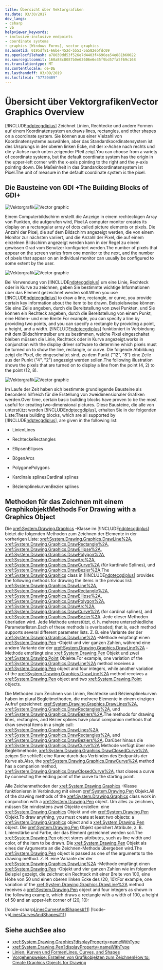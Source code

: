 ```yaml
---
title: Übersicht über Vektorgrafiken
ms.date: 03/30/2017
dev_langs:
- csharp
- vb
helpviewer_keywords:
- inclusive-inclusive endpoints
- coordinate systems
- graphics [Windows Forms], vector graphics
ms.assetid: 0195df81-66be-452d-bb53-5a582ebfdc09
ms.openlocfilehash: a78030dd53f526e7d4403f4696ea54e881b60022
ms.sourcegitcommit: 160a88c8087b0e63606e6e35f9bd57fa5f69c168
ms.translationtype: MT
ms.contentlocale: de-DE
ms.lasthandoff: 03/09/2019
ms.locfileid: "57720409"
---
```

# <a name="vector-graphics-overview"></a><span data-ttu-id="d0576-102">Übersicht über Vektorgrafiken</span><span class="sxs-lookup"><span data-stu-id="d0576-102">Vector Graphics Overview</span></span>
[!INCLUDE[ndptecgdiplus](../../../../includes/ndptecgdiplus-md.md)] <span data-ttu-id="d0576-103">Zeichnet Linien, Rechtecke und andere Formen auf einem Koordinatensystem an.</span><span class="sxs-lookup"><span data-stu-id="d0576-103">draws lines, rectangles, and other shapes on a coordinate system.</span></span> <span data-ttu-id="d0576-104">Sie können aus einer Vielzahl von Koordinatensysteme auswählen, aber das Standardkoordinatensystem ist des Ursprungs in der oberen linken Ecke, mit der x-Achse nach rechts und die y-Achse nach unten zeigender Pfeil zeigt.</span><span class="sxs-lookup"><span data-stu-id="d0576-104">You can choose from a variety of coordinate systems, but the default coordinate system has the origin in the upper-left corner with the x-axis pointing to the right and the y-axis pointing down.</span></span> <span data-ttu-id="d0576-105">Die Maßeinheit in das Standardkoordinatensystem ist Pixel.</span><span class="sxs-lookup"><span data-stu-id="d0576-105">The unit of measure in the default coordinate system is the pixel.</span></span>  
  
## <a name="the-building-blocks-of-gdi"></a><span data-ttu-id="d0576-106">Die Bausteine von GDI +</span><span class="sxs-lookup"><span data-stu-id="d0576-106">The Building Blocks of GDI+</span></span>  
 <span data-ttu-id="d0576-107">![Vektorgrafik](./media/aboutgdip02-art01.gif "AboutGdip02_Art01")</span><span class="sxs-lookup"><span data-stu-id="d0576-107">![Vector graphic](./media/aboutgdip02-art01.gif "AboutGdip02_Art01")</span></span>  
  
 <span data-ttu-id="d0576-108">Einem Computerbildschirm erstellt die Anzeige in einem rechteckigen Array von Punkten, die aufgerufen wird, Pixel.</span><span class="sxs-lookup"><span data-stu-id="d0576-108">A computer monitor creates its display on a rectangular array of dots called picture elements or pixels.</span></span> <span data-ttu-id="d0576-109">Die Anzahl der Pixel, die auf dem Bildschirm angezeigt werden, die von einem Monitor zur nächsten variiert, und die Anzahl der Pixel, die auf einem einzelnen Bildschirm angezeigt werden kann in der Regel zu einem gewissen Grad vom Benutzer konfiguriert werden.</span><span class="sxs-lookup"><span data-stu-id="d0576-109">The number of pixels that appear on the screen varies from one monitor to the next, and the number of pixels that appear on an individual monitor can usually be configured to some extent by the user.</span></span>  
  
 <span data-ttu-id="d0576-110">![Vektorgrafik](./media/aboutgdip02-art02.gif "AboutGdip02_Art02")</span><span class="sxs-lookup"><span data-stu-id="d0576-110">![Vector graphic](./media/aboutgdip02-art02.gif "AboutGdip02_Art02")</span></span>  
  
 <span data-ttu-id="d0576-111">Bei Verwendung von [!INCLUDE[ndptecgdiplus](../../../../includes/ndptecgdiplus-md.md)] um eine Linie, Rechteck oder in Kurve zu zeichnen, geben Sie bestimmte wichtige Informationen über das Element gezeichnet werden soll.</span><span class="sxs-lookup"><span data-stu-id="d0576-111">When you use [!INCLUDE[ndptecgdiplus](../../../../includes/ndptecgdiplus-md.md)] to draw a line, rectangle, or curve, you provide certain key information about the item to be drawn.</span></span> <span data-ttu-id="d0576-112">Beispielsweise können Sie eine Zeile angeben, durch die Bereitstellung von zwei Punkten, und Sie können ein Rechteck angeben, durch die Bereitstellung von einem Punkt, eine Höhen- und eine Breite.</span><span class="sxs-lookup"><span data-stu-id="d0576-112">For example, you can specify a line by providing two points, and you can specify a rectangle by providing a point, a height, and a width.</span></span> [!INCLUDE[ndptecgdiplus](../../../../includes/ndptecgdiplus-md.md)] <span data-ttu-id="d0576-113">funktioniert in Verbindung mit dem Bildschirmtreiber um zu bestimmen, welche Pixel eingeschaltet bleiben müssen die Linie, Rechteck oder in Kurve angezeigt.</span><span class="sxs-lookup"><span data-stu-id="d0576-113">works in conjunction with the display driver software to determine which pixels must be turned on to show the line, rectangle, or curve.</span></span> <span data-ttu-id="d0576-114">Die folgende Abbildung zeigt die Pixel, die eingeschaltet sind, zu dem Punkt ("12", "8") eine Zeile aus der Punkt ("4", "2") angezeigt werden sollen.</span><span class="sxs-lookup"><span data-stu-id="d0576-114">The following illustration shows the pixels that are turned on to display a line from the point (4, 2) to the point (12, 8).</span></span>  
  
 <span data-ttu-id="d0576-115">![Vektorgrafik](./media/aboutgdip02-art03.gif "AboutGdip02_Art03")</span><span class="sxs-lookup"><span data-stu-id="d0576-115">![Vector graphic](./media/aboutgdip02-art03.gif "AboutGdip02_Art03")</span></span>  
  
 <span data-ttu-id="d0576-116">Im Laufe der Zeit haben sich bestimmte grundlegende Bausteine als besonders hilfreich für die Erstellung von zweidimensionaler Grafiken werden.</span><span class="sxs-lookup"><span data-stu-id="d0576-116">Over time, certain basic building blocks have proven to be the most useful for creating two-dimensional pictures.</span></span> <span data-ttu-id="d0576-117">Diese Bausteine, die alle von unterstützt werden [!INCLUDE[ndptecgdiplus](../../../../includes/ndptecgdiplus-md.md)], erhalten Sie in der folgenden Liste:</span><span class="sxs-lookup"><span data-stu-id="d0576-117">These building blocks, which are all supported by [!INCLUDE[ndptecgdiplus](../../../../includes/ndptecgdiplus-md.md)], are given in the following list:</span></span>  
  
-   <span data-ttu-id="d0576-118">Linien</span><span class="sxs-lookup"><span data-stu-id="d0576-118">Lines</span></span>  
  
-   <span data-ttu-id="d0576-119">Rechtecke</span><span class="sxs-lookup"><span data-stu-id="d0576-119">Rectangles</span></span>  
  
-   <span data-ttu-id="d0576-120">Ellipsen</span><span class="sxs-lookup"><span data-stu-id="d0576-120">Ellipses</span></span>  
  
-   <span data-ttu-id="d0576-121">Bögen</span><span class="sxs-lookup"><span data-stu-id="d0576-121">Arcs</span></span>  
  
-   <span data-ttu-id="d0576-122">Polygone</span><span class="sxs-lookup"><span data-stu-id="d0576-122">Polygons</span></span>  
  
-   <span data-ttu-id="d0576-123">Kardinale splines</span><span class="sxs-lookup"><span data-stu-id="d0576-123">Cardinal splines</span></span>  
  
-   <span data-ttu-id="d0576-124">Béziersplinekurven</span><span class="sxs-lookup"><span data-stu-id="d0576-124">Bezier splines</span></span>  
  
## <a name="methods-for-drawing-with-a-graphics-object"></a><span data-ttu-id="d0576-125">Methoden für das Zeichnen mit einem Graphikobjekt</span><span class="sxs-lookup"><span data-stu-id="d0576-125">Methods For Drawing with a Graphics Object</span></span>  
 <span data-ttu-id="d0576-126">Die <xref:System.Drawing.Graphics> -Klasse im [!INCLUDE[ndptecgdiplus](../../../../includes/ndptecgdiplus-md.md)] bietet die folgenden Methoden zum Zeichnen der Elemente in der vorherigen Liste: <xref:System.Drawing.Graphics.DrawLine%2A>, <xref:System.Drawing.Graphics.DrawRectangle%2A>, <xref:System.Drawing.Graphics.DrawEllipse%2A>, <xref:System.Drawing.Graphics.DrawPolygon%2A>, <xref:System.Drawing.Graphics.DrawArc%2A>, <xref:System.Drawing.Graphics.DrawCurve%2A> (für kardinale Splines), und <xref:System.Drawing.Graphics.DrawBezier%2A>.</span><span class="sxs-lookup"><span data-stu-id="d0576-126">The <xref:System.Drawing.Graphics> class in [!INCLUDE[ndptecgdiplus](../../../../includes/ndptecgdiplus-md.md)] provides the following methods for drawing the items in the previous list: <xref:System.Drawing.Graphics.DrawLine%2A>, <xref:System.Drawing.Graphics.DrawRectangle%2A>, <xref:System.Drawing.Graphics.DrawEllipse%2A>, <xref:System.Drawing.Graphics.DrawPolygon%2A>, <xref:System.Drawing.Graphics.DrawArc%2A>, <xref:System.Drawing.Graphics.DrawCurve%2A> (for cardinal splines), and <xref:System.Drawing.Graphics.DrawBezier%2A>.</span></span> <span data-ttu-id="d0576-127">Jede dieser Methoden überladen wird. Jede Methode unterstützt, d. h. mehrere unterschiedliche Parameterlisten.</span><span class="sxs-lookup"><span data-stu-id="d0576-127">Each of these methods is overloaded; that is, each method supports several different parameter lists.</span></span> <span data-ttu-id="d0576-128">Z. B. eine Variante der der <xref:System.Drawing.Graphics.DrawLine%2A> -Methode empfängt einen <xref:System.Drawing.Pen> -Objekt und vier ganzen Zahlen, während eine andere Variante der der <xref:System.Drawing.Graphics.DrawLine%2A> -Methode empfängt eine <xref:System.Drawing.Pen> Objekt und zwei <xref:System.Drawing.Point> Objekte.</span><span class="sxs-lookup"><span data-stu-id="d0576-128">For example, one variation of the <xref:System.Drawing.Graphics.DrawLine%2A> method receives a <xref:System.Drawing.Pen> object and four integers, while another variation of the <xref:System.Drawing.Graphics.DrawLine%2A> method receives a <xref:System.Drawing.Pen> object and two <xref:System.Drawing.Point> objects.</span></span>  
  
 <span data-ttu-id="d0576-129">Die Methoden zum Zeichnen von Linien, Rechtecke und Béziersplinekurven haben im plural Begleitmethoden, die mehrere Elemente in einem einzigen Aufruf gezeichnet: <xref:System.Drawing.Graphics.DrawLines%2A>, <xref:System.Drawing.Graphics.DrawRectangles%2A>, und <xref:System.Drawing.Graphics.DrawBeziers%2A>.</span><span class="sxs-lookup"><span data-stu-id="d0576-129">The methods for drawing lines, rectangles, and Bézier splines have plural companion methods that draw several items in a single call: <xref:System.Drawing.Graphics.DrawLines%2A>, <xref:System.Drawing.Graphics.DrawRectangles%2A>, and <xref:System.Drawing.Graphics.DrawBeziers%2A>.</span></span> <span data-ttu-id="d0576-130">Darüber hinaus die <xref:System.Drawing.Graphics.DrawCurve%2A> Methode verfügt über eine Begleitmethode, <xref:System.Drawing.Graphics.DrawClosedCurve%2A>, zeigen Sie schließt eine Kurve durch das Verbinden des Endpunkts der Kurve ab.</span><span class="sxs-lookup"><span data-stu-id="d0576-130">Also, the <xref:System.Drawing.Graphics.DrawCurve%2A> method has a companion method, <xref:System.Drawing.Graphics.DrawClosedCurve%2A>, that closes a curve by connecting the ending point of the curve to the starting point.</span></span>  
  
 <span data-ttu-id="d0576-131">Alle Zeichenmethoden der <xref:System.Drawing.Graphics> -Klasse funktionieren in Verbindung mit einem <xref:System.Drawing.Pen> Objekt.</span><span class="sxs-lookup"><span data-stu-id="d0576-131">All of the drawing methods of the <xref:System.Drawing.Graphics> class work in conjunction with a <xref:System.Drawing.Pen> object.</span></span> <span data-ttu-id="d0576-132">Um alles zu zeichnen, müssen Sie mindestens zwei Objekte erstellen: eine <xref:System.Drawing.Graphics> Objekt und ein <xref:System.Drawing.Pen> Objekt.</span><span class="sxs-lookup"><span data-stu-id="d0576-132">To draw anything, you must create at least two objects: a <xref:System.Drawing.Graphics> object and a <xref:System.Drawing.Pen> object.</span></span> <span data-ttu-id="d0576-133">Die <xref:System.Drawing.Pen> Objekt speichert Attribute, z. B. Linienstärke und Farbe, der das Element gezeichnet werden soll.</span><span class="sxs-lookup"><span data-stu-id="d0576-133">The <xref:System.Drawing.Pen> object stores attributes, such as line width and color, of the item to be drawn.</span></span> <span data-ttu-id="d0576-134">Die <xref:System.Drawing.Pen> Objekt als eines der Argumente an die Zeichnen-Methode übergeben wird.</span><span class="sxs-lookup"><span data-stu-id="d0576-134">The <xref:System.Drawing.Pen> object is passed as one of the arguments to the drawing method.</span></span> <span data-ttu-id="d0576-135">Z. B. eine Variante der der <xref:System.Drawing.Graphics.DrawLine%2A> -Methode empfängt einen <xref:System.Drawing.Pen> -Objekt und vier ganzen Zahlen wie im folgenden Beispiel gezeigt, die zeichnet ein Rechteck mit einer Breite von 100, eine Höhe von 50 und einen oberen linken Ecke des (20, 10):</span><span class="sxs-lookup"><span data-stu-id="d0576-135">For example, one variation of the <xref:System.Drawing.Graphics.DrawLine%2A> method receives a <xref:System.Drawing.Pen> object and four integers as shown in the following example, which draws a rectangle with a width of 100, a height of 50 and an upper-left corner of (20, 10):</span></span>  
  
 [!code-csharp[LinesCurvesAndShapes#11](~/samples/snippets/csharp/VS_Snippets_Winforms/LinesCurvesAndShapes/CS/Class1.cs#11)]
 [!code-vb[LinesCurvesAndShapes#11](~/samples/snippets/visualbasic/VS_Snippets_Winforms/LinesCurvesAndShapes/VB/Class1.vb#11)]  
  
## <a name="see-also"></a><span data-ttu-id="d0576-136">Siehe auch</span><span class="sxs-lookup"><span data-stu-id="d0576-136">See also</span></span>
- <xref:System.Drawing.Graphics?displayProperty=nameWithType>
- <xref:System.Drawing.Pen?displayProperty=nameWithType>
- [<span data-ttu-id="d0576-137">Linien, Kurven und Formen</span><span class="sxs-lookup"><span data-stu-id="d0576-137">Lines, Curves, and Shapes</span></span>](lines-curves-and-shapes.md)
- [<span data-ttu-id="d0576-138">Vorgehensweise: Erstellen von Grafikobjekten zum Zeichnen</span><span class="sxs-lookup"><span data-stu-id="d0576-138">How to: Create Graphics Objects for Drawing</span></span>](how-to-create-graphics-objects-for-drawing.md)
